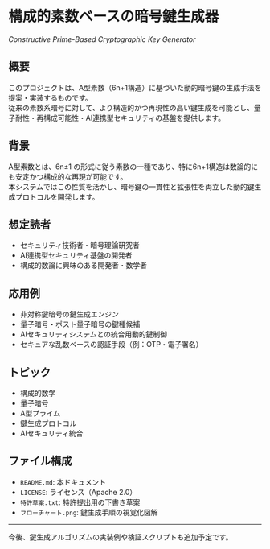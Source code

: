 # 構成的素数ベースの暗号鍵生成器  
*Constructive Prime-Based Cryptographic Key Generator*

## 概要  
このプロジェクトは、A型素数（6n+1構造）に基づいた動的暗号鍵の生成手法を提案・実装するものです。  
従来の素数系暗号に対して、より構造的かつ再現性の高い鍵生成を可能とし、量子耐性・再構成可能性・AI連携型セキュリティの基盤を提供します。

## 背景  
A型素数とは、6n±1 の形式に従う素数の一種であり、特に6n+1構造は数論的にも安定かつ構成的な再現が可能です。  
本システムではこの性質を活かし、暗号鍵の一貫性と拡張性を両立した動的鍵生成プロトコルを開発します。

## 想定読者
- セキュリティ技術者・暗号理論研究者  
- AI連携型セキュリティ基盤の開発者  
- 構成的数論に興味のある開発者・数学者  

## 応用例
- 非対称鍵暗号の鍵生成エンジン  
- 量子暗号・ポスト量子暗号の鍵種候補  
- AIセキュリティシステムとの統合用動的鍵制御  
- セキュアな乱数ベースの認証手段（例：OTP・電子署名）  

## トピック
- 構成的数学  
- 量子暗号  
- A型プライム  
- 鍵生成プロトコル  
- AIセキュリティ統合  

## ファイル構成
- `README.md`: 本ドキュメント  
- `LICENSE`: ライセンス（Apache 2.0）  
- `特許草案.txt`: 特許提出用の下書き草案  
- `フローチャート.png`: 鍵生成手順の視覚化図解  

---

今後、鍵生成アルゴリズムの実装例や検証スクリプトも追加予定です。
